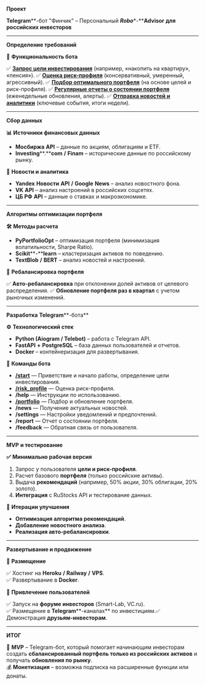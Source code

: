 **Проект**

**Telegram****-бот "Финчик" – Персональный ***Robo****-****Advisor** **для российских инвесторов**

---

**Определение требований**

**🎯** **Функциональность бота**

✅ **[Запрос цели инвестирования](obsidian://open?vault=finch_vault&file=%D0%A4%D1%83%D0%BD%D0%BA%D1%86%D0%B8%D0%BE%D0%BD%D0%B0%D0%BB%D1%8C%D0%BD%D0%BE%D1%81%D1%82%D1%8C%20%D0%B1%D0%BE%D1%82%D0%B0%2F1.%20%D0%A6%D0%B5%D0%BB%D0%B8%20%D0%B8%D0%BD%D0%B2%D0%B5%D1%81%D1%82%D0%B8%D1%80%D0%BE%D0%B2%D0%B0%D0%BD%D0%B8%D1%8F)** (например, «накопить на квартиру», «пенсия»).
✅ **[Оценка риск-профиля](obsidian://open?vault=finch_vault&file=%D0%A4%D1%83%D0%BD%D0%BA%D1%86%D0%B8%D0%BE%D0%BD%D0%B0%D0%BB%D1%8C%D0%BD%D0%BE%D1%81%D1%82%D1%8C%20%D0%B1%D0%BE%D1%82%D0%B0%2F2.%20%D0%A0%D0%B8%D1%81%D0%BA-%D0%BF%D1%80%D0%BE%D1%84%D0%B8%D0%BB%D1%8C)** (консервативный, умеренный, агрессивный).
✅ [**Подбор оптимального портфеля**](obsidian://open?vault=finch_vault&file=%D0%A4%D1%83%D0%BD%D0%BA%D1%86%D0%B8%D0%BE%D0%BD%D0%B0%D0%BB%D1%8C%D0%BD%D0%BE%D1%81%D1%82%D1%8C%20%D0%B1%D0%BE%D1%82%D0%B0%2F2.%20%D0%A0%D0%B8%D1%81%D0%BA-%D0%BF%D1%80%D0%BE%D1%84%D0%B8%D0%BB%D1%8C) (на основе целей и риск-профиля).
✅ [**Регулярные отчеты о состоянии портфеля**](obsidian://open?vault=finch_vault&file=%D0%A4%D1%83%D0%BD%D0%BA%D1%86%D0%B8%D0%BE%D0%BD%D0%B0%D0%BB%D1%8C%D0%BD%D0%BE%D1%81%D1%82%D1%8C%20%D0%B1%D0%BE%D1%82%D0%B0%2F4.%20%D0%9E%D1%82%D1%87%D0%B5%D1%82%D1%8B%20%D0%BE%20%D1%81%D0%BE%D1%81%D1%82%D0%BE%D1%8F%D0%BD%D0%B8%D0%B8%20%D0%BF%D0%BE%D1%80%D1%82%D1%84%D0%B5%D0%BB%D1%8F) (еженедельные обновления, алерты).
✅ [**Отправка новостей и аналитики**](obsidian://open?vault=finch_vault&file=%D0%A4%D1%83%D0%BD%D0%BA%D1%86%D0%B8%D0%BE%D0%BD%D0%B0%D0%BB%D1%8C%D0%BD%D0%BE%D1%81%D1%82%D1%8C%20%D0%B1%D0%BE%D1%82%D0%B0%2F5.%20%D0%9D%D0%BE%D0%B2%D0%BE%D1%81%D1%82%D0%B8%20%D0%B8%20%D0%B0%D0%BD%D0%B0%D0%BB%D0%B8%D1%82%D0%B8%D0%BA%D0%B0) (ключевые события, итоги недели).

---

**Сбор данных**

**📊** **Источники финансовых данных**

- **Мосбиржа** **API** – данные по акциям, облигациям и ETF.
- **Investing****.****com** **/** **Finam** – исторические данные по российскому рынку.

**📰** **Новости и аналитика**

- **Yandex** **Новости** **API** **/** **Google** **News** – анализ новостного фона.
- **VK** **API** – анализ настроений в российских соцсетях.
- **ЦБ РФ** **API** – данные о ставках и макроэкономике.

---

**Алгоритмы оптимизации портфеля**

**🛠** **Методы расчета**

- **PyPortfolioOpt** – оптимизация портфеля (минимизация волатильности, Sharpe Ratio).
- **Scikit****-****learn** – кластеризация активов по поведению.
- **TextBlob** **/** **BERT** – анализ новостей и настроений.

**🔄** **Ребалансировка портфеля**

✅ **Авто-ребалансировка** при отклонении долей активов от целевого распределения.
✅ **Обновление портфеля раз в квартал** с учетом рыночных изменений.

---

**Разработка** **Telegram****-бота**

**⚙** **Технологический стек**

- **Python (Aiogram / Telebot)** – работа с Telegram API.
- **FastAPI** **+** **PostgreSQL** – база данных пользователей и отчетов.
- **Docker** – контейнеризация для развертывания.

**💬** **Команды бота**

- [**/start**](obsidian://open?vault=Finchik%20Vault&file=%D0%9F%D1%80%D0%BE%D0%B5%D0%BA%D1%82%D0%B8%D1%80%D0%BE%D0%B2%D0%B0%D0%BD%D0%B8%D0%B5%20%D0%B8%D0%BD%D1%82%D0%B5%D1%80%D1%84%D0%B5%D0%B9%D1%81%D0%B0%2F%D0%A1%D1%82%D1%80%D1%83%D0%BA%D1%82%D1%83%D1%80%D0%B0%20%D0%BA%D0%BE%D0%BC%D0%B0%D0%BD%D0%B4%20%D0%B8%20%D0%BD%D0%B0%D0%B2%D0%B8%D0%B3%D0%B0%D1%86%D0%B8%D0%B8%2F%D0%9A%D0%BE%D0%BC%D0%B0%D0%BD%D0%B4%D0%B0%20Start) — Приветствие и начало работы, определение цели инвестирования.
- [**/risk_profile**](obsidian://open?vault=Finchik%20Vault&file=%D0%9F%D1%80%D0%BE%D0%B5%D0%BA%D1%82%D0%B8%D1%80%D0%BE%D0%B2%D0%B0%D0%BD%D0%B8%D0%B5%20%D0%B8%D0%BD%D1%82%D0%B5%D1%80%D1%84%D0%B5%D0%B9%D1%81%D0%B0%2F%D0%A1%D1%82%D1%80%D1%83%D0%BA%D1%82%D1%83%D1%80%D0%B0%20%D0%BA%D0%BE%D0%BC%D0%B0%D0%BD%D0%B4%20%D0%B8%20%D0%BD%D0%B0%D0%B2%D0%B8%D0%B3%D0%B0%D1%86%D0%B8%D0%B8%2F%D0%9A%D0%BE%D0%BC%D0%B0%D0%BD%D0%B4%D0%B0%20Risk%20Profile) — Оценка риск-профиля.
- **/help** — Инструкции по использованию.
- [**/portfolio**](obsidian://open?vault=Finchik%20Vault&file=%D0%9F%D1%80%D0%BE%D0%B5%D0%BA%D1%82%D0%B8%D1%80%D0%BE%D0%B2%D0%B0%D0%BD%D0%B8%D0%B5%20%D0%B8%D0%BD%D1%82%D0%B5%D1%80%D1%84%D0%B5%D0%B9%D1%81%D0%B0%2F%D0%A1%D1%82%D1%80%D1%83%D0%BA%D1%82%D1%83%D1%80%D0%B0%20%D0%BA%D0%BE%D0%BC%D0%B0%D0%BD%D0%B4%20%D0%B8%20%D0%BD%D0%B0%D0%B2%D0%B8%D0%B3%D0%B0%D1%86%D0%B8%D0%B8%2F%D0%9A%D0%BE%D0%BC%D0%B0%D0%BD%D0%B4%D0%B0%20Portfolio) — Подбор и обновление портфеля.
- **/news** — Получение актуальных новостей.
- **/settings** — Настройки уведомлений и предпочтений.
- **/report** — Отчет о состоянии портфеля.
- **/feedback** — Обратная связь от пользователя.

---

**MVP** **и тестирование**

**✅** **Минимально рабочая версия**

1. Запрос у пользователя **цели и риск-профиля**.
2. Расчет базового **портфеля** (только российские активы).
3. Выдача **рекомендаций** (например, 50% акции, 30% облигации, 20% золото).
4. **Интеграция** с RuStocks API и тестирование данных.

**🔄** **Итерации улучшения**

- **Оптимизация алгоритма рекомендаций**.
- **Добавление новостного анализа**.
- **Реализация авто-ребалансировки**.

---

**Развертывание и продвижение**

**🚀** **Размещение**

✅ Хостинг на **Heroku** **/** **Railway** **/** **VPS**.  
✅ Развертывание в **Docker**.

**📢** **Привлечение пользователей**

✅ Запуск на **форуме инвесторов** (Smart-Lab, VC.ru).  
✅ Размещение в **Telegram****-каналах** по инвестициям.✅ Демонстрация **друзьям-инвесторам**.

---

**ИТОГ**

🚀 **MVP** – Telegram-бот, который помогает начинающим инвесторам создать **сбалансированный портфель только из российских активов** и получать **обновления по рынку**.  
💰 **Монетизация** – возможна подписка на расширенные функции или донаты.

